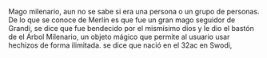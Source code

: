 Mago milenario, aun no se sabe si era una persona o un grupo de personas. De lo que se conoce de Merlín es que fue un gran mago seguidor de Grandi, se dice que fue bendecido por el mismísimo dios y le dio el bastón de el Árbol Milenario, un objeto mágico que permite al usuario usar hechizos de forma ilimitada. se dice que nació en el 32ac en Swodi,